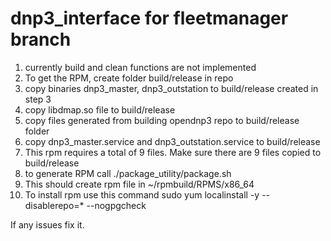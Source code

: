 # dnp3_interface for fleetmanager branch
1. currently build and clean functions are not implemented
2. To get the RPM, create folder build/release in repo
3. copy binaries dnp3_master, dnp3_outstation to build/release created in step 3
4. copy libdmap.so file to build/release
5. copy files generated from building opendnp3 repo to build/release folder
6. copy dnp3_master.service and dnp3_outstation.service to build/release
7. This rpm requires a total of 9 files. Make sure there are 9 files copied to build/release
8. to generate RPM call ./package_utility/package.sh
9. This should create rpm file in ~/rpmbuild/RPMS/x86_64
10. To install rpm use this command
	sudo yum localinstall -y --disablerepo=* --nogpgcheck <rpmfile>


If any issues fix it.

